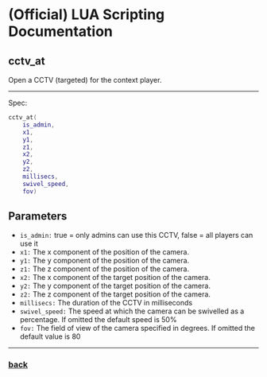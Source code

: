 
# (Official) LUA Scripting Documentation

## cctv_at

Open a CCTV (targeted) for the context player.

___

Spec:

```lua
cctv_at(
	is_admin,
	x1,
	y1,
	z1,
	x2,
	y2,
	z2,
	millisecs,
	swivel_speed,
	fov)
```

## Parameters

- `is_admin:` true = only admins can use this CCTV, false = all players can use it
- `x1:` The x component of the position of the camera.
- `y1:` The y component of the position of the camera.
- `z1:` The z component of the position of the camera.
- `x2:` The x component of the target position of the camera.
- `y2:` The y component of the target position of the camera.
- `z2:` The z component of the target position of the camera.
- `millisecs:` The duration of the CCTV in milliseconds
- `swivel_speed:` The speed at which the camera can be swivelled as a percentage. If omitted the default speed is 50%
- `fov:` The field of view of the camera specified in degrees. If omitted the default value is 80

___

### [back](../other)
